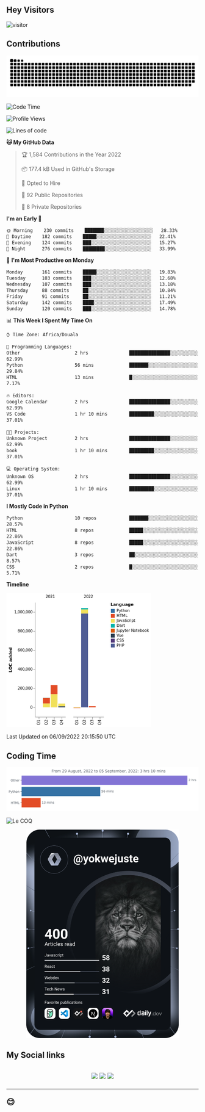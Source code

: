 ## Hey Visitors
![visitor](https://profile-counter.glitch.me/yokwejuste/count.svg)

## Contributions
<p align="center">
  <img src="https://raw.githubusercontent.com/yokwejuste/yokwejuste/output/github-contribution-grid-snake.svg" />
</p>

<!--START_SECTION:waka-->
![Code Time](http://img.shields.io/badge/Code%20Time-1%2C080%20hrs%2032%20mins-blue)

![Profile Views](http://img.shields.io/badge/Profile%20Views-16-blue)

![Lines of code](https://img.shields.io/badge/From%20Hello%20World%20I%27ve%20Written-1%20Million%20lines%20of%20code-blue)

**🐱 My GitHub Data** 

> 🏆 1,584 Contributions in the Year 2022
 > 
> 📦 177.4 kB Used in GitHub's Storage 
 > 
> 💼 Opted to Hire
 > 
> 📜 92 Public Repositories 
 > 
> 🔑 8 Private Repositories  
 > 
**I'm an Early 🐤** 

```text
🌞 Morning    230 commits    ███████░░░░░░░░░░░░░░░░░░   28.33% 
🌆 Daytime    182 commits    █████░░░░░░░░░░░░░░░░░░░░   22.41% 
🌃 Evening    124 commits    ███░░░░░░░░░░░░░░░░░░░░░░   15.27% 
🌙 Night      276 commits    ████████░░░░░░░░░░░░░░░░░   33.99%

```
📅 **I'm Most Productive on Monday** 

```text
Monday       161 commits    █████░░░░░░░░░░░░░░░░░░░░   19.83% 
Tuesday      103 commits    ███░░░░░░░░░░░░░░░░░░░░░░   12.68% 
Wednesday    107 commits    ███░░░░░░░░░░░░░░░░░░░░░░   13.18% 
Thursday     88 commits     ██░░░░░░░░░░░░░░░░░░░░░░░   10.84% 
Friday       91 commits     ██░░░░░░░░░░░░░░░░░░░░░░░   11.21% 
Saturday     142 commits    ████░░░░░░░░░░░░░░░░░░░░░   17.49% 
Sunday       120 commits    ███░░░░░░░░░░░░░░░░░░░░░░   14.78%

```


📊 **This Week I Spent My Time On** 

```text
⌚︎ Time Zone: Africa/Douala

💬 Programming Languages: 
Other                    2 hrs               ███████████████░░░░░░░░░░   62.99% 
Python                   56 mins             ███████░░░░░░░░░░░░░░░░░░   29.84% 
HTML                     13 mins             █░░░░░░░░░░░░░░░░░░░░░░░░   7.17%

🔥 Editors: 
Google Calendar          2 hrs               ███████████████░░░░░░░░░░   62.99% 
VS Code                  1 hr 10 mins        █████████░░░░░░░░░░░░░░░░   37.01%

🐱‍💻 Projects: 
Unknown Project          2 hrs               ███████████████░░░░░░░░░░   62.99% 
book                     1 hr 10 mins        █████████░░░░░░░░░░░░░░░░   37.01%

💻 Operating System: 
Unknown OS               2 hrs               ███████████████░░░░░░░░░░   62.99% 
Linux                    1 hr 10 mins        █████████░░░░░░░░░░░░░░░░   37.01%

```

**I Mostly Code in Python** 

```text
Python                   10 repos            ███████░░░░░░░░░░░░░░░░░░   28.57% 
HTML                     8 repos             █████░░░░░░░░░░░░░░░░░░░░   22.86% 
JavaScript               8 repos             █████░░░░░░░░░░░░░░░░░░░░   22.86% 
Dart                     3 repos             ██░░░░░░░░░░░░░░░░░░░░░░░   8.57% 
CSS                      2 repos             █░░░░░░░░░░░░░░░░░░░░░░░░   5.71%

```


**Timeline**

![Chart not found](https://raw.githubusercontent.com/yokwejuste/yokwejuste/master/charts/bar_graph.png) 


 Last Updated on 06/09/2022 20:15:50 UTC
<!--END_SECTION:waka-->

## Coding Time

[![wakatime-stats](https://github.com/yokwejuste/yokwejuste/blob/master/images/stat.svg)](https://wakatime.com/@yokwejuste)

![Le COQ](https://metrics.lecoq.io/yokwejuste/)
<p align="center">
  <a href="#"><img src="https://github.com/yokwejuste/yokwejuste/blob/master/devcard.svg" width="400" alt="Yonkeu K. Steve's Dev Card"/></a>
</p>
<h2>My Social links<h2>
<p align="center">
  <a href="https://twitter.com/yokwejuste"><img src="https://img.shields.io/badge/twitter-%231DA1F2.svg?style=for-the-badge&logo=Twitter&logoColor=white"></a>
  <a href="https://linkedin.com/in/yokwejuste"><img src="https://img.shields.io/badge/linkedin-%230077B5.svg?style=for-the-badge&logo=linkedin&logoColor=white"></a>
  <a href="https://instagram.com/yokwejuste0"><img src="https://img.shields.io/badge/instagram-%23E4405F.svg?style=for-the-badge&logo=Instagram&logoColor=white"></a>
</p>
<hr>
😊
